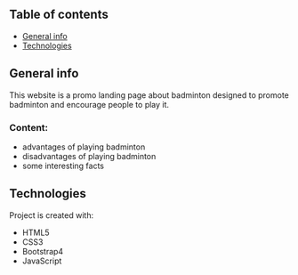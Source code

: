 ## Table of contents
* [General info](#general-info)
* [Technologies](#technologies)

## General info
This website is a promo landing page about badminton designed to promote badminton and encourage people to play it.
### Content:

  - advantages of playing badminton
  - disadvantages of playing badminton
  - some interesting facts
  
## Technologies
Project is created with:
* HTML5
* CSS3
* Bootstrap4
* JavaScript
	
